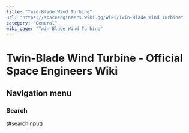 ```yaml
---
title: "Twin-Blade Wind Turbine"
url: "https://spaceengineers.wiki.gg/wiki/Twin-Blade_Wind_Turbine"
category: "General"
wiki_page: "Twin-Blade Wind Turbine"
---
```


# Twin-Blade Wind Turbine - Official Space Engineers Wiki

## Navigation menu

### Search

(#searchInput)